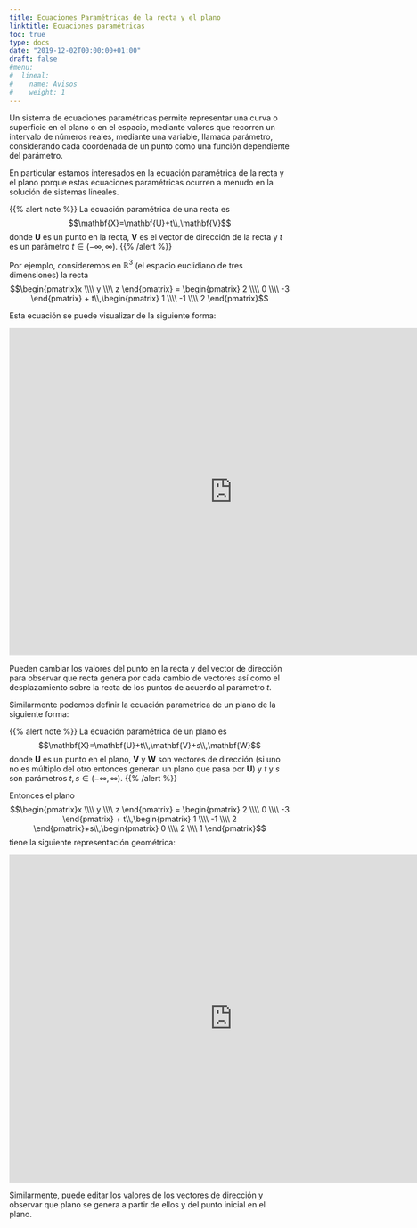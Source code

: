 ```yaml
---
title: Ecuaciones Paramétricas de la recta y el plano
linktitle: Ecuaciones paramétricas
toc: true
type: docs
date: "2019-12-02T00:00:00+01:00"
draft: false
#menu:
#  lineal:
#    name: Avisos
#    weight: 1
---
```


Un sistema de ecuaciones paramétricas permite representar una curva o superficie en el plano o en el espacio, mediante valores que recorren un intervalo de números reales, mediante una variable, llamada parámetro, considerando cada coordenada de un punto como una función dependiente del parámetro.

En particular estamos interesados en la ecuación paramétrica de la recta y el plano porque estas ecuaciones paramétricas ocurren a menudo en la solución de sistemas lineales.

{{% alert note %}}
La ecuación paramétrica de una recta es $$\mathbf{X}=\mathbf{U}+t\\,\mathbf{V}$$ donde $\mathbf{U}$ es un punto en la recta, $\mathbf{V}$ es el vector de dirección de la recta y $t$ es un parámetro $t\in(-\infty,\infty)$. 
{{% /alert %}}

Por ejemplo, consideremos en $\mathbb{R}^3$ (el espacio euclidiano de tres dimensiones) la recta 
$$\begin{pmatrix}x \\\\ y \\\\ z \end{pmatrix} = \begin{pmatrix} 2 \\\\ 0 \\\\ -3 \end{pmatrix} + t\\,\begin{pmatrix} 1 \\\\ -1 \\\\ 2 \end{pmatrix}$$

Esta ecuación se puede visualizar de la siguiente forma:

<iframe scrolling="no" title="RectaR3" src="https://www.geogebra.org/material/iframe/id/mvrsgtde/width/1240/height/780/border/888888/sfsb/true/smb/false/stb/false/stbh/false/ai/false/asb/false/sri/false/rc/false/ld/false/sdz/false/ctl/false" width="800px" height="588px" style="border:0px;" allowfullscreen> </iframe>

Pueden cambiar los valores del punto en la recta y del vector de dirección para observar que recta genera por cada cambio de vectores así como el desplazamiento sobre la recta de los puntos de acuerdo al parámetro $t$.

Similarmente podemos definir la ecuación paramétrica de un plano de la siguiente forma:

{{% alert note %}}
La ecuación paramétrica de un plano es $$\mathbf{X}=\mathbf{U}+t\\,\mathbf{V}+s\\,\mathbf{W}$$ donde $\mathbf{U}$ es un punto en el plano, $\mathbf{V}$ y $\mathbf{W}$ son vectores de dirección (si uno no es múltiplo del otro entonces generan un plano que pasa por $\mathbf{U}$) y $t$ y $s$ son parámetros $t,s\in(-\infty,\infty)$. 
{{% /alert %}}

Entonces el plano 
$$\begin{pmatrix}x \\\\ y \\\\ z \end{pmatrix} = \begin{pmatrix} 2 \\\\ 0 \\\\ -3 \end{pmatrix} + t\\,\begin{pmatrix} 1 \\\\ -1 \\\\ 2 \end{pmatrix}+s\\,\begin{pmatrix} 0 \\\\ 2 \\\\ 1 \end{pmatrix}$$
tiene la siguiente representación geométrica:

<iframe scrolling="no" title="PlanoR3" src="https://www.geogebra.org/material/iframe/id/dyvngebh/width/1240/height/780/border/888888/sfsb/true/smb/false/stb/false/stbh/false/ai/false/asb/false/sri/false/rc/false/ld/false/sdz/false/ctl/false" width="800px" height="588px" style="border:0px;" allowfullscreen> </iframe>

Similarmente, puede editar los valores de los vectores de dirección y observar que plano se genera a partir de ellos y del punto inicial en el plano. 
